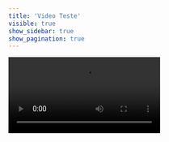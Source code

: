 ```yaml
---
title: 'Video Teste'
visible: true
show_sidebar: true
show_pagination: true
---
```


![](lesson1.mp4)